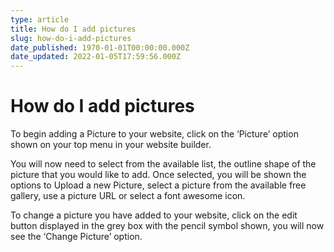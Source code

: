```yaml
---
type: article
title: How do I add pictures
slug: how-do-i-add-pictures
date_published: 1970-01-01T00:00:00.000Z
date_updated: 2022-01-05T17:59:56.000Z
---
```


# How do I add pictures

To begin adding a Picture to your website, click on the ‘Picture’ option shown on your top menu in your website builder.

You will now need to select from the available list, the outline shape of the picture that you would like to add. Once selected, you will be shown the options to Upload a new Picture, select a picture from the available free gallery, use a picture URL or select a font awesome icon.

To change a picture you have added to your website, click on the edit button displayed in the grey box with the pencil symbol shown, you will now see the ‘Change Picture’ option.